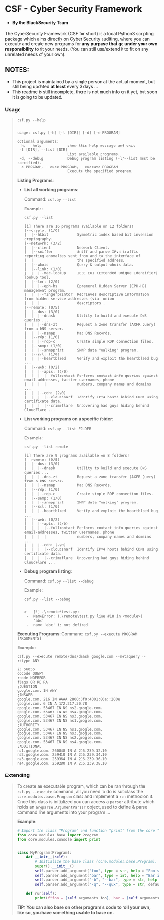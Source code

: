 # **CSF - Cyber Security Framework**
- #### By the **Black**Security Team
The CyberSecurity Framework (CSF for short) is a local Python3 scripting package which aims directly on Cyber Security auditing, where you can execute and create new programs for **any purpuse that go under your own responsibility** to fit your needs. (You can still use/extend it to fit on any unrelated needs of your own).

## NOTES:
- This project is maintained by a single person at the actual moment, but still being updated **at least** every 3 days ...
- This readme is still incomplete, there is not much info on it yet, but soon it is going to be updated.

### **Usage**
> ```
> csf.py --help
> 
> 
> usage: csf.py [-h] [-l [DIR]] [-d] [-e PROGRAM]
> 
> optional arguments:
>  -h, --help            show this help message and exit
>  -l [DIR], --list [DIR]
>                        List available programs.
>  -d, --debug           Debug program listing (-l/--list must be specified).
>  -e PROGRAM, --exec PROGRAM, --execute PROGRAM
>                        Execute the specified program.
> ```
> **Listing Programs**:
> - **List all working programs**:
>   
>   Command:
>   ```csf.py --list```
>   
>   Example:
>   ```
>   csf.py --list
>   
>   [i] There are 16 programs available on 12 folders!
>   |--crypto: (1/0)
>   |  |--hkbit             Symmetric index based bit inversion cryptography.
>   |--network: (3/2)
>   |  |--client            Network Client.
>   |  |--sniffer           Sniff and parse IPv4 traffic reporting anomalies sent from and to the interface of
>   |  |                    the specified address.
>   |  |--whois             Query & output whois data.
>   |  |--link: (1/0)
>   |  |  |--mac-lookup     IEEE EUI (Extended Unique Identifier) lookup tool.
>   |  |--tor: (2/0)
>   |  |  |--eph-hs         Ephemeral Hidden Server (EPH-HS) management program.
>   |  |  |--fingerprintor  Retrieves descriptive information from hidden service addresses (via .onion
>   |  |  |                 descriptors).
>   |--remote: (0/5)
>   |  |--dns: (3/0)
>   |  |  |--dnask          Utility to build and execute DNS queries ...
>   |  |  |--dns-zt         Request a zone transfer (AXFR Query) from a DNS server.
>   |  |  |--nsmap          Map DNS Records.
>   |  |--rdp: (1/0)
>   |  |  |--rdp-c          Create simple RDP connection files.
>   |  |--snmp: (1/0)
>   |  |  |--snmpprint      SNMP data "walking" program.
>   |  |--ssl: (1/0)
>   |  |  |--heartbleed     Verify and exploit the heartbleed bug ...
>   |  |--web: (0/2)
>   |  |  |--apis: (1/0)
>   |  |  |  |--fullcontact Performs contact info queries against email-addresses, twitter usernames, phone
>   |  |  |  |              numbers, company names and domains ...
>   |  |  |--cdn: (2/0)
>   |  |  |  |--cloudsnarf  Identify IPv4 hosts behind CDNs using certificate data.
>   |  |  |  |--crimeflare  Uncovering bad guys hiding behind CloudFlare ...
>   ```
> - **List working programs on a specific folder**:
>   
>   Command:
>   ```csf.py --list FOLDER```
>   
>   Example:
>   ```
>   csf.py --list remote
>   
>   [i] There are 9 programs available on 8 folders!
>   |--remote: (0/5)
>   |  |--dns: (3/0)
>   |  |  |--dnask          Utility to build and execute DNS queries ...
>   |  |  |--dns-zt         Request a zone transfer (AXFR Query) from a DNS server.
>   |  |  |--nsmap          Map DNS Records.
>   |  |--rdp: (1/0)
>   |  |  |--rdp-c          Create simple RDP connection files.
>   |  |--snmp: (1/0)
>   |  |  |--snmpprint      SNMP data "walking" program.
>   |  |--ssl: (1/0)
>   |  |  |--heartbleed     Verify and exploit the heartbleed bug ...
>   |  |--web: (0/2)
>   |  |  |--apis: (1/0)
>   |  |  |  |--fullcontact Performs contact info queries against email-addresses, twitter usernames, phone
>   |  |  |  |              numbers, company names and domains ...
>   |  |  |--cdn: (2/0)
>   |  |  |  |--cloudsnarf  Identify IPv4 hosts behind CDNs using certificate data.
>   |  |  |  |--crimeflare  Uncovering bad guys hiding behind CloudFlare ...
>   ```
> - **Debug program listing**:
>   
>   Command:
>   ```csf.py --list --debug```
>   
>   Example:
>   ```
>   csf.py --list --debug
>   
>   
>   >   [!] .\remote\test.py:
>    -  NameError: (.\remote\test.py line #18 in <module>)
>       'abc'
>    -  name 'abc' is not defined
>   ```
> 
> **Executing Programs**:
> Command:
> ```csf.py --execute PROGRAM [ARGUMENTS]```
> 
> Example:
> ```
> csf.py --execute remote/dns/dnask google.com --metaquery --rdtype ANY
> 
> id 56855
> opcode QUERY
> rcode NOERROR
> flags QR RD RA
> ;QUESTION
> google.com. IN ANY
> ;ANSWER
> google.com. 216 IN AAAA 2800:3f0:4001:80a::200e
> google.com. 6 IN A 172.217.30.78
> google.com. 53467 IN NS ns2.google.com.
> google.com. 53467 IN NS ns4.google.com.
> google.com. 53467 IN NS ns3.google.com.
> google.com. 53467 IN NS ns1.google.com.
> ;AUTHORITY
> google.com. 53467 IN NS ns1.google.com.
> google.com. 53467 IN NS ns3.google.com.
> google.com. 53467 IN NS ns2.google.com.
> google.com. 53467 IN NS ns4.google.com.
> ;ADDITIONAL
> ns1.google.com. 260848 IN A 216.239.32.10
> ns2.google.com. 259410 IN A 216.239.34.10
> ns3.google.com. 259364 IN A 216.239.36.10
> ns4.google.com. 259280 IN A 216.239.38.10
> ```

### **Extending**
> To create an executable program, which can be ran through the `csf.py --execute` command, all you need to do is subclass the `core.modules.base.Program` class and implement a `run` method on it. Once this class is initialized you can access a `parser` attribute which holds an `argparse.ArgumentParser` object, used to define & parse command line arguments into your program ...
>
> **Example**:
> ```python
> # Import the class "Program" and function "print" from the core "base" and "console" modules.
> from core.modules.base import Program
> from core.modules.console import print
> 
> 
> class MyProgram(Program):
>     def __init__(self):
>         # Initialize the base class (core.modules.base.Program).
>         super().__init__()
>         self.parser.add_argument("foo", type = str, help = "Foo str.")
>         self.parser.add_argument("bar", type = int, help = "Bar int.")
>         self.parser.add_argument("-b", "--baz", type = str, help = "Baz str.")
>         self.parser.add_argument("-q", "--qux", type = str, default = "Quux", help = "Qux str.")
>     
>     def run(self):
>         print(f"foo = {self.arguments.foo}, bar = {self.arguments.bar}, baz = {self.arguments.baz}, qux = {self.arguments.qux}")
> ```
> **TIP: You can also base on other program's code to roll your own, like so, you have something usable to base on.**
